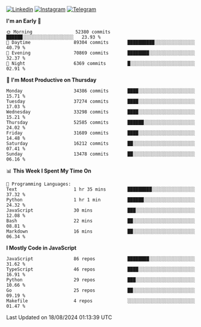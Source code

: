 [![Linkedin](https://img.shields.io/badge/-Archie-blue?style=flat-square&labelColor=gray&logo=Linkedin&logoColor=white&link=https://www.linkedin.com/in/archisdi)](https://www.linkedin.com/in/archisdi)
[![Instagram](https://img.shields.io/badge/-@archisdi-orange?style=flat-square&labelColor=gray&logo=Instagram&logoColor=white&link=https://www.instagram.com/archisdi)](https://www.instagram.com/archisdi)
[![Telegram](https://img.shields.io/badge/-aai-informational?style=flat-square&labelColor=gray&logo=telegram&logoColor=white&link=https://t.me/archisdi)](https://t.me/archisdi)

<!--START_SECTION:waka-->
**I'm an Early 🐤** 

```text
🌞 Morning                52380 commits       ██████░░░░░░░░░░░░░░░░░░░   23.93 % 
🌆 Daytime                89304 commits       ██████████░░░░░░░░░░░░░░░   40.79 % 
🌃 Evening                70869 commits       ████████░░░░░░░░░░░░░░░░░   32.37 % 
🌙 Night                  6369 commits        █░░░░░░░░░░░░░░░░░░░░░░░░   02.91 % 
```
📅 **I'm Most Productive on Thursday** 

```text
Monday                   34386 commits       ████░░░░░░░░░░░░░░░░░░░░░   15.71 % 
Tuesday                  37274 commits       ████░░░░░░░░░░░░░░░░░░░░░   17.03 % 
Wednesday                33298 commits       ████░░░░░░░░░░░░░░░░░░░░░   15.21 % 
Thursday                 52585 commits       ██████░░░░░░░░░░░░░░░░░░░   24.02 % 
Friday                   31689 commits       ████░░░░░░░░░░░░░░░░░░░░░   14.48 % 
Saturday                 16212 commits       ██░░░░░░░░░░░░░░░░░░░░░░░   07.41 % 
Sunday                   13478 commits       ██░░░░░░░░░░░░░░░░░░░░░░░   06.16 % 
```


📊 **This Week I Spent My Time On** 

```text
💬 Programming Languages: 
Text                     1 hr 35 mins        █████████░░░░░░░░░░░░░░░░   37.32 % 
Python                   1 hr 1 min          ██████░░░░░░░░░░░░░░░░░░░   24.32 % 
JavaScript               30 mins             ███░░░░░░░░░░░░░░░░░░░░░░   12.08 % 
Bash                     22 mins             ██░░░░░░░░░░░░░░░░░░░░░░░   08.81 % 
Markdown                 16 mins             ██░░░░░░░░░░░░░░░░░░░░░░░   06.34 % 
```

**I Mostly Code in JavaScript** 

```text
JavaScript               86 repos            ████████░░░░░░░░░░░░░░░░░   31.62 % 
TypeScript               46 repos            ████░░░░░░░░░░░░░░░░░░░░░   16.91 % 
Python                   29 repos            ███░░░░░░░░░░░░░░░░░░░░░░   10.66 % 
Go                       25 repos            ██░░░░░░░░░░░░░░░░░░░░░░░   09.19 % 
Makefile                 4 repos             ░░░░░░░░░░░░░░░░░░░░░░░░░   01.47 % 
```




 Last Updated on 18/08/2024 01:13:39 UTC
<!--END_SECTION:waka-->